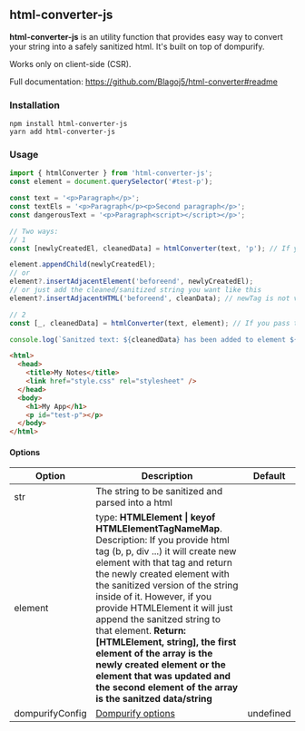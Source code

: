## html-converter-js

**html-converter-js** is an utility function that provides easy way to convert your string into a safely sanitized html. It's built on top of dompurify.

Works only on client-side (CSR).

Full documentation: https://github.com/Blagoj5/html-converter#readme

### Installation

```
npm install html-converter-js
yarn add html-converter-js
```

### Usage

```js
import { htmlConverter } from 'html-converter-js';
const element = document.querySelector('#test-p');

const text = '<p>Paragraph</p>';
const textEls = '<p>Paragraph</p><p>Second paragraph</p>';
const dangerousText = '<p>Paragraph<script></script></p>';

// Two ways:
// 1
const [newlyCreatedEl, cleanedData] = htmlConverter(text, 'p'); // If you provide HTML tag -> it will create the specified element and it will append the sanitized text into that element. Drawback: you have to automatically add it to the element you want

element.appendChild(newlyCreatedEl);
// or
element?.insertAdjacentElement('beforeend', newlyCreatedEl);
// or just add the cleaned/sanitized string you want like this
element?.insertAdjacentHTML('beforeend', cleanData); // newTag is not valid because of jsdom and because im not testing it on an actual browser env

// 2
const [_, cleanedData] = htmlConverter(text, element); // If you pass the element itself it will append the sanitized text using insertAdjacentHTML into that element. The first element of the returned array is the element itself.

console.log(`Sanitzed text: ${cleanedData} has been added to element ${element}`);
```

```html
<html>
  <head>
    <title>My Notes</title>
    <link href="style.css" rel="stylesheet" />
  </head>
  <body>
    <h1>My App</h1>
    <p id="test-p"></p>
  </body>
</html>
```

#### Options

<!-- prettier-ignore -->
| Option           | Description                                                               | Default      |
| ---------------- | ------------------------------------------------------------------------- | ------------ |
| str              | The string to be sanitized and parsed into a html                         |              |
| element  |  type: **HTMLElement \| keyof HTMLElementTagNameMap**. Description: If you provide html tag (b, p, div ...) it will create new element with that tag and return the newly created element with the sanitized version of the string inside of it. However, if you provide HTMLElement it will just append the sanitzed string to that element. **Return: [HTMLElement, string], the first element of the array is the newly created element or the element that was updated and the second element of the array is the sanitzed data/string**  | |
| dompurifyConfig  | [Dompurify options](https://www.npmjs.com/package/dompurify)              | undefined    |
